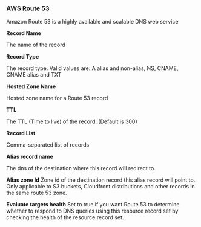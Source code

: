 ### AWS Route 53

Amazon Route 53 is a highly available and scalable DNS web service

**Record Name**

The name of the record

**Record Type**

The record type. Valid values are: A alias and non-alias, NS, CNAME, CNAME alias and TXT

**Hosted Zone Name**

Hosted zone name for a Route 53 record

**TTL**

The TTL (Time to live) of the record. (Default is 300)

**Record List**

Comma-separated list of records

**Alias record name**

The dns of the destination where this record will redirect to.


**Alias zone Id**
Zone id of the destination record this alias record will point to. Only applicable to S3 buckets, Cloudfront distributions and other records in the same route 53 zone.

**Evaluate targets health**
Set to true if you want Route 53 to determine whether to respond to DNS queries using this resource record set by checking the health of the resource record set.